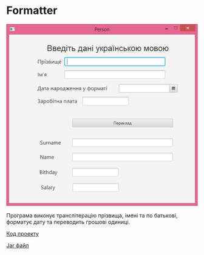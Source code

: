 # Formatter

![Скріншот](/images/chapter17.png)

Програма виконує транслітерацію прізвища, імені та по батькові, форматує дату та переводить грошові одиниці.

[Код проекту](https://github.com/atmp-if/javafx/tree/project/Formatter)

[Jar файл](https://github.com/atmp-if/javafx/releases/latest/download/Formaters.jar)
